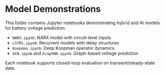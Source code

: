 # Model Demonstrations

This folder contains Jupyter notebooks demonstrating hybrid and AI models for battery voltage prediction:

- `NARX.ipynb`: NARX model with circuit-level inputs
- `LSTMs.ipynb`: Recurrent models with delay structures
- `Koopman.ipynb`: Deep Koopman operator dynamics
- `GCN.ipynb` and `GraphNN.ipynb`: Graph-based voltage prediction

Each notebook supports closed-loop evaluation on transient/steady-state data.
